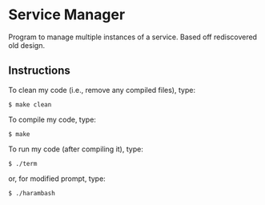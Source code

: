 # Service Manager

Program to manage multiple instances of a service. Based off rediscovered old design.


## Instructions

To clean my code (i.e., remove any compiled files), type:

```
$ make clean
```

To compile my code, type:

```
$ make
```

To run my code (after compiling it), type:

```
$ ./term
```

or, for modified prompt, type:

```
$ ./harambash
```
